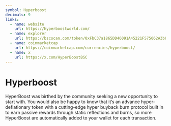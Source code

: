 ```yaml
---
symbol: Hyperboost
decimals: 9
links:
  - name: website
    url: https://hyperboostworld.com/
  - name: explorer
    url: https://bscscan.com/token/0xFbC37a1865DD46091A45221F575062A3b8b2e676
  - name: coinmarketcap
    url: https://coinmarketcap.com/currencies/hyperboost/
  - name: x
    url: https://x.com/HyperBoostBSC
---
```


# Hyperboost

HyperBoost was birthed by the community seeking a new opportunity to start with. You would also be happy to know that it’s an advance hyper-deflationary token with a cutting-edge hyper buyback burn protocol built in to earn passive rewards through static reflections and burns, so more HyperBoost are automatically added to your wallet for each transaction.

